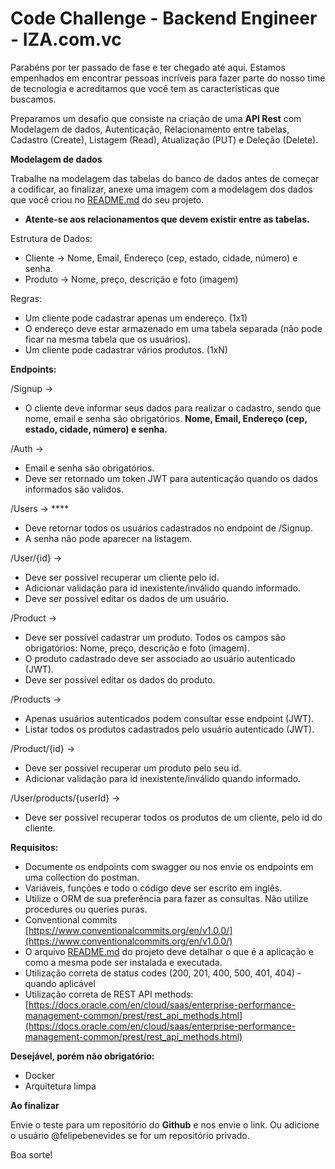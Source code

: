 <h1>Code Challenge - Backend Engineer - IZA.com.vc</h1>
Parabéns por ter passado de fase e ter chegado até aqui. Estamos empenhados em encontrar pessoas incríveis para fazer parte do nosso time de tecnologia e acreditamos que você tem as características que buscamos. 

Preparamos um desafio que consiste na criação de uma **API Rest** com Modelagem de dados, Autenticação, Relacionamento entre tabelas, Cadastro (Create), Listagem (Read), Atualização (PUT) e Deleção (Delete).

**Modelagem de dados**

Trabalhe na modelagem das tabelas do banco de dados antes de começar a codificar, ao finalizar, anexe uma imagem com a modelagem dos dados que você criou no [README.md](http://readme.md) do seu projeto.

- **Atente-se aos relacionamentos que devem existir entre as tabelas.**

Estrutura de Dados:

- Cliente → Nome, Email, Endereço (cep, estado, cidade, número) e senha.
- Produto → Nome, preço, descrição e foto (imagem)

Regras:

- Um cliente pode cadastrar apenas um endereço. (1x1)
- O endereço deve estar armazenado em uma tabela separada (não pode ficar na mesma tabela que os usuários).
- Um cliente pode cadastrar vários produtos. (1xN)

**Endpoints:**

/Signup →

- O cliente deve informar seus dados para realizar o cadastro, sendo que nome, email e senha são obrigatórios. **Nome, Email, Endereço (cep, estado, cidade, número) e senha.**

/Auth → 

- Email e senha são obrigatórios.
- Deve ser retornado um token JWT para autenticação quando os dados informados são validos.

/Users → ****

- Deve retornar todos os usuários cadastrados no endpoint de /Signup.
- A senha não pode aparecer na listagem.

/User/{id} → 

- Deve ser possível recuperar um cliente pelo id.
- Adicionar validação para id inexistente/inválido quando informado.
- Deve ser possível editar os dados de um usuário.

/Product → 

- Deve ser possível cadastrar um produto. Todos os campos são obrigatórios: Nome, preço, descrição e foto (imagem).
- O produto cadastrado deve ser associado ao usuário autenticado (JWT).
- Deve ser possível editar os dados do produto.

/Products → 

- Apenas usuários autenticados podem consultar esse endpoint (JWT).
- Listar todos os produtos cadastrados pelo usuário autenticado (JWT).

/Product/{id} → 

- Deve ser possível recuperar um produto pelo seu id.
- Adicionar validação para id inexistente/inválido quando informado.

/User/products/{userId} → 

- Deve ser possível recuperar todos os produtos de um cliente, pelo id do cliente.

**Requisitos:**

- Documente os endpoints com swagger ou nos envie os endpoints em uma collection do postman.
- Variáveis, funções e todo o código deve ser escrito em inglês.
- Utilize o ORM de sua preferência para fazer as consultas. Não utilize procedures ou queries puras.
- Conventional commits [https://www.conventionalcommits.org/en/v1.0.0/](https://www.conventionalcommits.org/en/v1.0.0/)
- O arquivo [README.md](http://readme.md) do projeto deve detalhar o que é a aplicação e como a mesma pode ser instalada e executada.
- Utilização correta de status codes (200, 201, 400, 500, 401, 404) - quando aplicável
- Utilização correta de REST API methods: [https://docs.oracle.com/en/cloud/saas/enterprise-performance-management-common/prest/rest_api_methods.html](https://docs.oracle.com/en/cloud/saas/enterprise-performance-management-common/prest/rest_api_methods.html)

**Desejável, porém não obrigatório:**

- Docker
- Arquitetura limpa

**Ao finalizar**

Envie o teste para um repositório do **Github** e nos envie o link. Ou adicione o usuário @felipebenevides se for um repositório privado.

Boa sorte!
